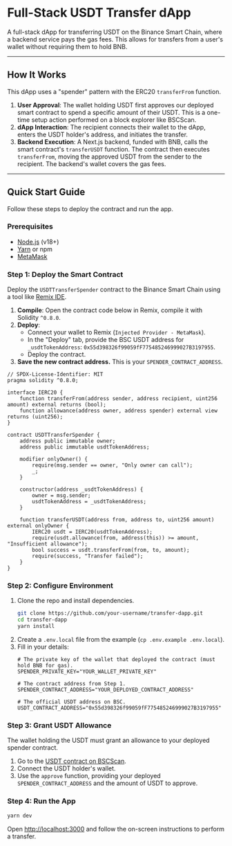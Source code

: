 # Full-Stack USDT Transfer dApp

A full-stack dApp for transferring USDT on the Binance Smart Chain, where a backend service pays the gas fees. This allows for transfers from a user's wallet without requiring them to hold BNB.

---

## How It Works

This dApp uses a "spender" pattern with the ERC20 `transferFrom` function.

1.  **User Approval**: The wallet holding USDT first approves our deployed smart contract to spend a specific amount of their USDT. This is a one-time setup action performed on a block explorer like BSCScan.
2.  **dApp Interaction**: The recipient connects their wallet to the dApp, enters the USDT holder's address, and initiates the transfer.
3.  **Backend Execution**: A Next.js backend, funded with BNB, calls the smart contract's `transferUSDT` function. The contract then executes `transferFrom`, moving the approved USDT from the sender to the recipient. The backend's wallet covers the gas fees.

---

## Quick Start Guide

Follow these steps to deploy the contract and run the app.

### Prerequisites

- [Node.js](https://nodejs.org/en/) (v18+)
- [Yarn](https://yarnpkg.com/) or npm
- [MetaMask](https://metamask.io/)

### Step 1: Deploy the Smart Contract

Deploy the `USDTTransferSpender` contract to the Binance Smart Chain using a tool like [Remix IDE](https://remix.ethereum.org/).

1.  **Compile**: Open the contract code below in Remix, compile it with Solidity `^0.8.0`.
2.  **Deploy**:
    - Connect your wallet to Remix (`Injected Provider - MetaMask`).
    - In the "Deploy" tab, provide the BSC USDT address for `_usdtTokenAddress`: `0x55d398326f99059fF775485246999027B3197955`.
    - Deploy the contract.
3.  **Save the new contract address.** This is your `SPENDER_CONTRACT_ADDRESS`.

```solidity
// SPDX-License-Identifier: MIT
pragma solidity ^0.8.0;

interface IERC20 {
    function transferFrom(address sender, address recipient, uint256 amount) external returns (bool);
    function allowance(address owner, address spender) external view returns (uint256);
}

contract USDTTransferSpender {
    address public immutable owner;
    address public immutable usdtTokenAddress;

    modifier onlyOwner() {
        require(msg.sender == owner, "Only owner can call");
        _;
    }

    constructor(address _usdtTokenAddress) {
        owner = msg.sender;
        usdtTokenAddress = _usdtTokenAddress;
    }

    function transferUSDT(address from, address to, uint256 amount) external onlyOwner {
        IERC20 usdt = IERC20(usdtTokenAddress);
        require(usdt.allowance(from, address(this)) >= amount, "Insufficient allowance");
        bool success = usdt.transferFrom(from, to, amount);
        require(success, "Transfer failed");
    }
}
```

### Step 2: Configure Environment

1.  Clone the repo and install dependencies.
    ```bash
    git clone https://github.com/your-username/transfer-dapp.git
    cd transfer-dapp
    yarn install
    ```
2.  Create a `.env.local` file from the example (`cp .env.example .env.local`).
3.  Fill in your details:
    ```env
    # The private key of the wallet that deployed the contract (must hold BNB for gas).
    SPENDER_PRIVATE_KEY="YOUR_WALLET_PRIVATE_KEY"

    # The contract address from Step 1.
    SPENDER_CONTRACT_ADDRESS="YOUR_DEPLOYED_CONTRACT_ADDRESS"
    
    # The official USDT address on BSC.
    USDT_CONTRACT_ADDRESS="0x55d398326f99059fF775485246999027B3197955"
    ```

### Step 3: Grant USDT Allowance

The wallet holding the USDT must grant an allowance to your deployed spender contract.

1.  Go to the [USDT contract on BSCScan](https://bscscan.com/token/0x55d398326f99059fF775485246999027B3197955#writeContract).
2.  Connect the USDT holder's wallet.
3.  Use the `approve` function, providing your deployed `SPENDER_CONTRACT_ADDRESS` and the amount of USDT to approve.

### Step 4: Run the App

```bash
yarn dev
```

Open [http://localhost:3000](http://localhost:3000) and follow the on-screen instructions to perform a transfer.

